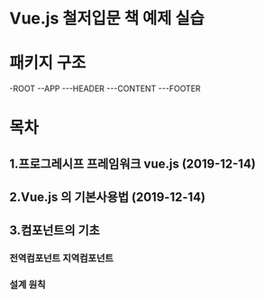 # Vue.js 철저입문 책 예제 실습
# 패키지 구조
-ROOT
--APP
---HEADER
---CONTENT
---FOOTER



# 목차 
## 1.프로그레시프 프레임워크 vue.js (2019-12-14)
## 2.Vue.js 의 기본사용법 (2019-12-14)
## 3.컴포넌트의 기초
### 전역컴포넌트 지역컴포넌트
### 설계 원칙
